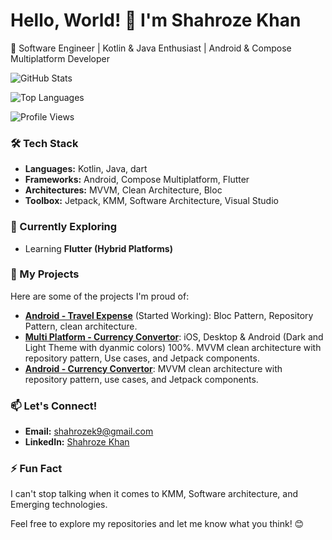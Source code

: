 # Hello, World! 👋 I'm Shahroze Khan

🚀 Software Engineer | Kotlin & Java Enthusiast | Android & Compose Multiplatform Developer

![GitHub Stats](https://github-readme-stats.vercel.app/api?username=shahrozekhan&theme=jolly&show_icons=true&locale=en)

![Top Languages](https://github-readme-stats.vercel.app/api/top-langs?username=shahrozekhan&show_icons=true&theme=jolly&locale=en&layout=compact)

![Profile Views](https://komarev.com/ghpvc/?username=shahrozekhan&label=Profile%20views&color=0e75b6&style=flat)

### 🛠️ Tech Stack

- **Languages:** Kotlin, Java, dart
- **Frameworks:** Android, Compose Multiplatform, Flutter
- **Architectures:** MVVM, Clean Architecture, Bloc
- **Toolbox:** Jetpack, KMM, Software Architecture, Visual Studio

### 🌱 Currently Exploring

- Learning **Flutter (Hybrid Platforms)**

### 📂 My Projects

Here are some of the projects I'm proud of:
- [**Android - Travel Expense**](https://github.com/shahrozekhan/fcc) (Started Working): Bloc Pattern, Repository Pattern, clean architecture.
- [**Multi Platform - Currency Convertor**](https://github.com/shahrozekhan/KMPCurrencyConvertor): iOS, Desktop & Android (Dark and Light Theme with dyanmic colors) 100%. MVVM clean architecture with repository pattern, Use cases, and Jetpack components.
- [**Android - Currency Convertor**](https://github.com/shahrozekhan/CurrencyConvertorAndroid): MVVM clean architecture with repository pattern, use cases, and Jetpack components.

### 📫 Let's Connect!

- **Email:** [shahrozek9@gmail.com](mailto:shahrozek9@gmail.com)
- **LinkedIn:** [Shahroze Khan](https://www.linkedin.com/in/shahroze-khan-96085259/)

### ⚡ Fun Fact

I can't stop talking when it comes to KMM, Software architecture, and Emerging technologies.

Feel free to explore my repositories and let me know what you think! 😊
